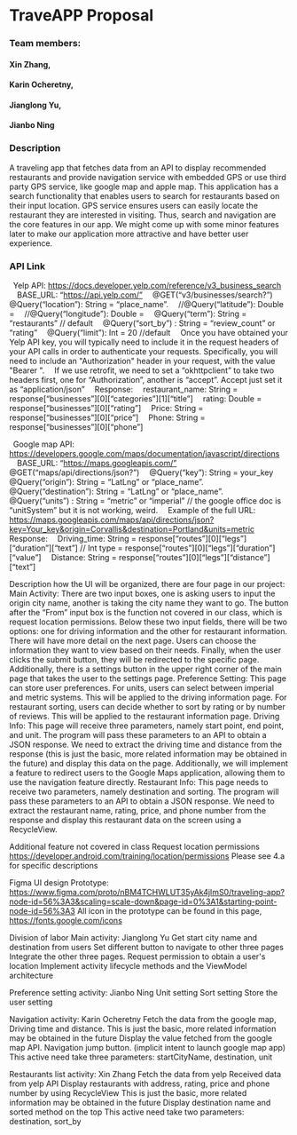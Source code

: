 # TraveAPP Proposal

### Team members:
#### Xin Zhang, 
#### Karin Ocheretny, 
#### Jianglong Yu, 
#### Jianbo Ning

### Description
A traveling app that fetches data from an API to display recommended restaurants and provide navigation service with embedded GPS or use third party GPS service, like google map and apple map. This application has a search functionality that enables users to search for restaurants based on their input location. GPS service ensures users can easily locate the restaurant they are interested in visiting. Thus, search and navigation are the core features in our app. We might come up with some minor features later to make our application more attractive and have better user experience.

### API Link
&ensp;Yelp API: https://docs.developer.yelp.com/reference/v3_business_search 
&emsp;BASE_URL: “https://api.yelp.com/” 
&emsp;@GET(“v3/businesses/search?”) 
&emsp;@Query(“location”): String = “place_name”.
&emsp;//@Query(“latitude”): Double = 
&emsp;//@Query(“longitude”): Double = 
&emsp;@Query(“term”): String = “restaurants” // default
&emsp;@Query(“sort_by”) : String = “review_count” or “rating”
&emsp;@Query(“limit”): Int = 20 //default
&emsp;Once you have obtained your Yelp API key, you will typically need to include it in the request headers of your API calls in order to authenticate your requests. Specifically, you will need to include an "Authorization" header in your request, with the value "Bearer <your API key>".
&emsp;If we use retrofit, we need to set a “okhttpclient” to take two headers first, one for “Authorization”, another is “accept”. Accept just set it as “application/json”
&emsp;Response:
&emsp;restaurant_name: String = response[“businesses”][0][“categories”][1][“title”]
&emsp;rating: Double = response[“businesses”][0][“rating”]
&emsp;Price: String = response[“businesses”][0][“price”]
&emsp;Phone: String = response[“businesses”][0][“phone”]

&ensp;Google map API: https://developers.google.com/maps/documentation/javascript/directions 
&emsp;BASE_URL: “https://maps.googleapis.com/”
&emsp;@GET(“maps/api/directions/json?”)
&emsp;@Query(“key”): String = your_key
&emsp;@Query(“origin”): String = “LatLng” or  “place_name”.
&emsp;@Query(“destination”): String = “LatLng” or  “place_name”.
&emsp;@Query(“units”) : String = “metric” or “imperial” 
// the google office doc is “unitSystem” but it is not working, weird. 
&emsp;Example of the full URL: https://maps.googleapis.com/maps/api/directions/json?key=Your_key&origin=Corvallis&destination=Portland&units=metric 
&emsp;Response:
&emsp;Driving_time: String = response[“routes”][0][“legs”][“duration”][“text”]
// Int type =  response[“routes”][0][“legs”][“duration”][“value”]
&emsp;Distance: String = response[“routes”][0][“legs”][“distance”][“text”]


Description how the UI will be organized, there are four page in our project: 
Main Activity: There are two input boxes, one is asking users to input the origin city name, another is taking the city name they want to go. The button after the “From” input box is the function not covered in our class, which is request location permissions. Below these two input fields, there will be two options: one for driving information and the other for restaurant information. There will have more detail on the next page. Users can choose the information they want to view based on their needs. Finally, when the user clicks the submit button, they will be redirected to the specific page. Additionally, there is a settings button in the upper right corner of the main page that takes the user to the settings page.
Preference Setting: This page can store user preferences. For units, users can select between imperial and metric systems. This will be applied to the driving information page. For restaurant sorting, users can decide whether to sort by rating or by number of reviews. This will be applied to the restaurant information page.
Driving Info: This page will receive three parameters, namely start point, end point, and unit. The program will pass these parameters to an API to obtain a JSON response. We need to extract the driving time and distance from the response (this is just the basic, more related information may be obtained in the future) and display this data on the page. Additionally, we will implement a feature to redirect users to the Google Maps application, allowing them to use the navigation feature directly.
Restaurant Info: This page needs to receive two parameters, namely destination and sorting. The program will pass these parameters to an API to obtain a JSON response. We need to extract the restaurant name, rating, price, and phone number from the response and display this restaurant data on the screen using a RecycleView.

Additional feature not covered in class
Request location permissions https://developer.android.com/training/location/permissions 
Please see 4.a for specific descriptions

Figma UI design
Prototype: https://www.figma.com/proto/nBM4TCHWLUT35yAk4jImS0/traveling-app?node-id=56%3A3&scaling=scale-down&page-id=0%3A1&starting-point-node-id=56%3A3 
All icon in the prototype can be found in this page, https://fonts.google.com/icons 

Division of labor
Main activity: Jianglong Yu
Get start city name and destination from users
Set different button to navigate to other three pages
Integrate the other three pages. 
Request permission to obtain a user's location
Implement activity lifecycle methods and the ViewModel architecture


Preference setting activity: Jianbo Ning
Unit setting
Sort setting
Store the user setting

Navigation activity: Karin Ocheretny
Fetch the data from the google map, 
Driving time and distance. This is just the basic, more related information may be obtained in the future
Display the value fetched from the google map API.
Navigation jump button. (implicit intent to launch google map app)
This active need take three parameters: startCityName, destination, unit

Restaurants list activity: Xin Zhang
Fetch the data from yelp
Received data from yelp API
Display restaurants with address, rating, price and phone number by using RecycleView
This is just the basic, more related information may be obtained in the future
Display destination name and sorted method on the top
This active need take two parameters: destination, sort_by